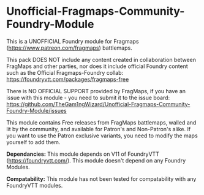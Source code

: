 # Unofficial-Fragmaps-Community-Foundry-Module
This is a UNOFFICIAL Foundry module for Fragmaps (https://www.patreon.com/fragmaps) battlemaps. 

This pack DOES NOT include any content created in collaboration between FragMaps and other parties, nor does it include official Foundry content such as the Official Fragmaps-Foundry collab: https://foundryvtt.com/packages/fragmaps-free

There is NO OFFICIAL SUPPORT provided by FragMaps, if you have an issue with this module - you need to submit it to the issue board: https://github.com/TheGam1ngWizard/Unofficial-Fragmaps-Community-Foundry-Module/issues


This module contains Free releases from FragMaps battlemaps, walled and lit by the community, and available for Patron's and Non-Patron's alike. If you want to use the Patron exclusive variants, you need to modify the maps yourself to add them.





**Dependancies:**
This module depends on V11 of FoundryVTT (https://foundryvtt.com/).
This module doesn't depend on any Foundry Modules.

**Compatability:**
This module has not been tested for compatability with any FoundryVTT modules.
